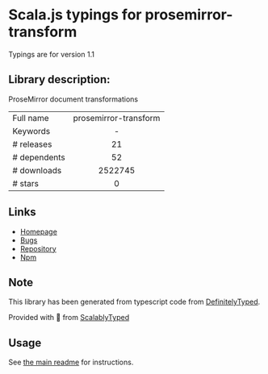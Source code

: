 
# Scala.js typings for prosemirror-transform

Typings are for version 1.1

## Library description:
ProseMirror document transformations

|                    |                 |
| ------------------ | :-------------: |
| Full name          | prosemirror-transform |
| Keywords           | - |
| # releases         | 21 |
| # dependents       | 52 |
| # downloads        | 2522745 |
| # stars            | 0 |

## Links
- [Homepage](https://github.com/prosemirror/prosemirror-transform#readme)
- [Bugs](https://github.com/prosemirror/prosemirror-transform/issues)
- [Repository](https://github.com/prosemirror/prosemirror-transform)
- [Npm](https://www.npmjs.com/package/prosemirror-transform)
    


## Note
This library has been generated from typescript code from [DefinitelyTyped](https://definitelytyped.org).

Provided with :purple_heart: from [ScalablyTyped](https://github.com/oyvindberg/ScalablyTyped)

## Usage
See [the main readme](../../readme.md) for instructions.


